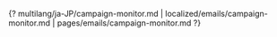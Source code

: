 {? multilang/ja-JP/campaign-monitor.md | localized/emails/campaign-monitor.md | pages/emails/campaign-monitor.md ?}
